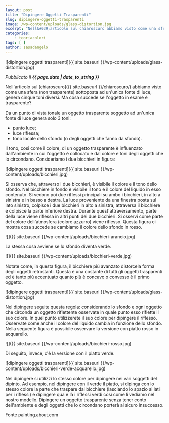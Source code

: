 ```yaml
---
layout: post
title: "Dipingere Oggetti Trasparenti"
slug: dipingere-oggetti-trasparenti
image: /wp-content/uploads/glass-distortion.jpg
excerpt: "Nell&#039;articolo sul chiaroscuro abbiamo visto come una sfera (non trasparente) sottoposta ad un&#039;unica fonte di luce, genera cinque toni diversi. Ma cosa"
categories:
    - teoriacolori
tags: [ ]
author: sasadangelo
---
```


![dipingere oggetti trasparenti]({{ site.baseurl }}/wp-content/uploads/glass-distortion.jpg)

_Pubblicato il **{{ page.date | date_to_string }}**_

Nell'articolo sul [chiaroscuro]({{ site.baseurl }}/chiaroscuro/) abbiamo visto come una sfera (non trasparente) sottoposta ad un'unica fonte di luce, genera cinque toni diversi. Ma cosa succede se l'oggetto in esame è trasparente?

Da un punto di vista tonale un oggetto trasparente soggetto ad un'unica fonte di luce genera solo 3 toni:

- punto luce;
- luce riflessa;
- tono locale dello sfondo (o degli oggetti che fanno da sfondo).

Il tono, così come il colore, di un oggetto trasparente è influenzato dall'ambiente in cui l'oggetto è collocato e dal colore e toni degli oggetti che lo circondano. Consideriamo i due bicchieri in figura:

![dipingere oggetti trasparenti]({{ site.baseurl }}/wp-content/uploads/bicchieri.jpg)

Si osserva che, attraverso i due bicchieri, è visibile il colore e il tono dello sfondo. Nel bicchiere in fondo è visibile il tono e il colore del liquido in esso contenuto. Si vedono poi due riflessi principali su ambo i bicchieri, in alto a sinistra e in basso a destra. La luce proveniente da una finestra posta sul lato sinistro, colpisce i due bicchieri in alto a sinistra, attraversa il bicchiere e colpisce la parte inferiore destra. Durante quest'attraversamento, parte della luce viene riflessa in altri punti dei due bicchieri. Si osservi come parte del colore dell'atmosfera (colore azzurro) viene riflesso. Questa figura ci mostra cosa succede se cambiamo il colore dello sfondo in rosso.

![]({{ site.baseurl }}/wp-content/uploads/bicchieri-arancio.jpg)

La stessa cosa avviene se lo sfondo diventa verde.

![]({{ site.baseurl }}/wp-content/uploads/bicchieri-verde.jpg)

Notate come, in questa figura, il bicchiere più avanzato distorcela forma degli oggetti retrostanti. Questa è una costante di tutti gli oggetti trasparenti ed è tanto più accentuato quanto più è concavo o convesso è il primo oggetto.

![dipingere oggetti trasparenti]({{ site.baseurl }}/wp-content/uploads/glass-distortion.jpg)

Nel dipingere seguite questa regola: considerando lo sfondo e ogni oggetto che circonda un oggetto riflettente osservate in quale punto esso riflette il suo colore. In quel punto utilizzerete il suo colore per dipingere il riflesso. Osservate come anche il colore del liquido cambia in funzione dello sfondo. Nella seguente figura è possibile osservare la versione con piatto rosso in acquarello.

![]({{ site.baseurl }}/wp-content/uploads/bicchieri-rosso.jpg)

Di seguito, invece, c'è la versione con il piatto verde.

![dipingere oggetti trasparenti]({{ site.baseurl }}/wp-content/uploads/bicchieri-verde-acquarello.jpg)

Nel dipingere si utilizzi lo stesso colore per dipingere nei vari soggetti del dipinto. Ad esempio, nel dipingere con il verde il piatto, si dipinga con lo stesso colore la parte che traspare dal bicchiere (lasciando lo spazio ai lati per i riflessi) e dipingere qua e là i riflessi verdi così come li vediamo nel nostro modello. Dipingere un oggetto trasparente senza tener conto dell'ambiente e degli oggetti che lo circondano porterà al sicuro insuccesso.

Fonte painting.about.com
